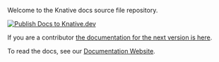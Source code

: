Welcome to the Knative docs source file repository.

[![Publish Docs to Knative.dev](https://www.netlify.com/img/deploy/button.svg)](https://app.netlify.com/sites/knative-v1/start/deploy?repository=https://github.com/RichieEscarez/knative.github.io/blob/testdeploypreviewbuild/)

If you are a contributor [the documentation for the next version is here](https://github.com/knative/docs).

To read the docs, see our [Documentation Website](http://knative.dev/docs).
